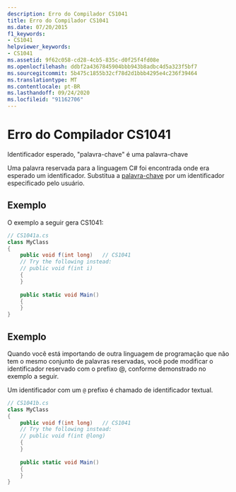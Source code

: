 ```yaml
---
description: Erro do Compilador CS1041
title: Erro do Compilador CS1041
ms.date: 07/20/2015
f1_keywords:
- CS1041
helpviewer_keywords:
- CS1041
ms.assetid: 9f62c058-cd28-4cb5-835c-d0f25f4fd08e
ms.openlocfilehash: ddbf2a4367845904bbb943b8adbc4d5a323f5bf7
ms.sourcegitcommit: 5b475c1855b32cf78d2d1bbb4295e4c236f39464
ms.translationtype: MT
ms.contentlocale: pt-BR
ms.lasthandoff: 09/24/2020
ms.locfileid: "91162706"
---
```

# <a name="compiler-error-cs1041"></a>Erro do Compilador CS1041

Identificador esperado, "palavra-chave" é uma palavra-chave  
  
 Uma palavra reservada para a linguagem C# foi encontrada onde era esperado um identificador. Substitua a [palavra-chave](../language-reference/keywords/index.md) por um identificador especificado pelo usuário.  
  
## <a name="example"></a>Exemplo  

 O exemplo a seguir gera CS1041:  
  
```csharp  
// CS1041a.cs  
class MyClass  
{  
    public void f(int long)   // CS1041  
    // Try the following instead:  
    // public void f(int i)  
    {  
    }  
  
    public static void Main()  
    {  
    }  
}  
```  
  
## <a name="example"></a>Exemplo  

 Quando você está importando de outra linguagem de programação que não tem o mesmo conjunto de palavras reservadas, você pode modificar o identificador reservado com o prefixo @, conforme demonstrado no exemplo a seguir.  
  
 Um identificador com um `@` prefixo é chamado de identificador textual.  
  
```csharp  
// CS1041b.cs  
class MyClass  
{  
    public void f(int long)   // CS1041  
    // Try the following instead:  
    // public void f(int @long)  
    {  
    }  
  
    public static void Main()  
    {  
    }  
}  
```
